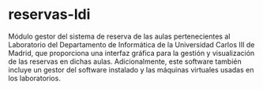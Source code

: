 # reservas-ldi
Módulo gestor del sistema de reserva de las aulas pertenecientes al Laboratorio del Departamento de Informática de la Universidad Carlos III de Madrid, que proporciona una interfaz gráfica para la gestión y visualización de las reservas en dichas aulas. Adicionalmente, este software también incluye un gestor del software instalado y las máquinas virtuales usadas en los laboratorios.
